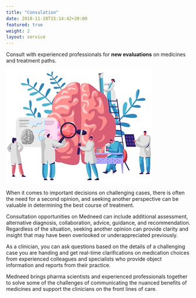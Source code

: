 ```yaml
---
title: "Consulation"
date: 2018-11-28T15:14:42+20:00 
featured: true
weight: 2
layout: service
---
```


Consult with experienced professionals for **new evaluations** on medicines and treatment paths.

![Medical Community](/images/illustrations/providers.jpg)
 
When it comes to important decisions on challenging cases, there is often the need for a second opinion, and seeking another perspective can be valuable in determining the best course of treatment. 

Consultation opportunities on Medneed can include additional assessment, alternative diagnosis, collaboration, advice, guidance, and recommendation. Regardless of the situation, seeking another opinion can provide clarity and insight that may have been overlooked or underappreciated previously.

As a clinician, you can ask questions based on the details of a challenging case you are handing and get real-time clarifications on medication choices from experienced colleagues and specialists who provide object information and reports from their practice.

Medneed brings pharma scientists and experienced professionals together to solve some of the challenges of communicating the nuanced benefits of medicines and support the clinicians on the front lines of care.

